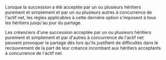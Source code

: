   
 Lorsque la succession a été acceptée par un ou plusieurs héritiers purement et simplement et par un ou plusieurs autres à concurrence de l'actif net, les règles applicables à cette dernière option s'imposent à tous les héritiers jusqu'au jour du partage.  

  
 Les créanciers d'une succession acceptée par un ou plusieurs héritiers purement et simplement et par d'autres à concurrence de l'actif net peuvent provoquer le partage dès lors qu'ils justifient de difficultés dans le recouvrement de la part de leur créance incombant aux héritiers acceptants à concurrence de l'actif net.  
